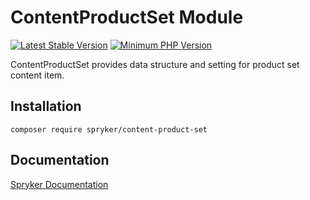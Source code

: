 # ContentProductSet Module
[![Latest Stable Version](https://poser.pugx.org/spryker/content-product-set/v/stable.svg)](https://packagist.org/packages/spryker/content-product-set)
[![Minimum PHP Version](https://img.shields.io/badge/php-%3E%3D%208.0-8892BF.svg)](https://php.net/)

ContentProductSet provides data structure and setting for product set content item.

## Installation

```
composer require spryker/content-product-set
```

## Documentation

[Spryker Documentation](https://docs.spryker.com)
